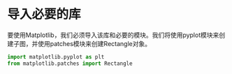 # 导入必要的库

要使用Matplotlib，我们必须导入该库和必要的模块。我们将使用pyplot模块来创建子图，并使用patches模块来创建Rectangle对象。

```python
import matplotlib.pyplot as plt
from matplotlib.patches import Rectangle
```
